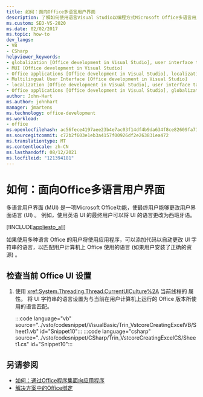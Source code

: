 ```yaml
---
title: 如何：面向Office多语言用户界面
description: 了解如何使用语言Visual Studio以编程方式Microsoft Office多语言用户界面。
ms.custom: SEO-VS-2020
ms.date: 02/02/2017
ms.topic: how-to
dev_langs:
- VB
- CSharp
helpviewer_keywords:
- globalization [Office development in Visual Studio], user interface targeting
- MUI [Office development in Visual Studio]
- Office applications [Office development in Visual Studio], localization
- Multilingual User Interface [Office development in Visual Studio]
- localization [Office development in Visual Studio], user interface targeting
- Office applications [Office development in Visual Studio], globalization
author: John-Hart
ms.author: johnhart
manager: jmartens
ms.technology: office-development
ms.workload:
- office
ms.openlocfilehash: ac56fece4197aee23b4e7ac03f14df4b9da634f8ce82609fa71eae5a4f40be6b
ms.sourcegitcommit: c72b2f603e1eb3a4157f00926df2e263831ea472
ms.translationtype: MT
ms.contentlocale: zh-CN
ms.lasthandoff: 08/12/2021
ms.locfileid: "121394181"
---
```

# <a name="how-to-target-the-office-multilingual-user-interface"></a>如何：面向Office多语言用户界面
  多语言用户界面 (MUI) 是一项Microsoft Office功能，使最终用户能够更改用户界面语言 (UI) 。 例如，使用英语 UI 的最终用户可以将 UI 的语言更改为西班牙语。

 [!INCLUDE[appliesto_all](../vsto/includes/appliesto-all-md.md)]

 如果使用多种语言 Office 的用户将使用应用程序，可以添加代码以自动更改 UI 字符串的语言，以匹配用户计算机上 Office 使用的语言 (如果用户安装了正确的资源) 。

## <a name="to-check-the-current-office-ui-setting"></a>检查当前 Office UI 设置

1. 使用 <xref:System.Threading.Thread.CurrentUICulture%2A> 当前线程的 属性。 将 UI 字符串的语言设置为与当前在用户计算机上运行的 Office 版本所使用的语言匹配。

     :::code language="vb" source="../vsto/codesnippet/VisualBasic/Trin_VstcoreCreatingExcelVB/Sheet1.vb" id="Snippet10":::
     :::code language="csharp" source="../vsto/codesnippet/CSharp/Trin_VstcoreCreatingExcelCS/Sheet1.cs" id="Snippet10":::

## <a name="see-also"></a>另请参阅
- [如何：通过Office程序集面向应用程序](../vsto/how-to-target-office-applications-through-primary-interop-assemblies.md)
- [解决方案中的Office绑定](../vsto/late-binding-in-office-solutions.md)
